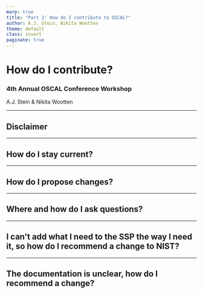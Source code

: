 ```yaml
---
marp: true
title: "Part 2: How do I contribute to OSCAL?"
author: A.J. Stein, Nikita Wootten
theme: default
class: invert
paginate: true
---
```


# How do I contribute?
### 4th Annual OSCAL Conference Workshop
A.J. Stein & Nikita Wootten

---

## Disclaimer

---

## How do I stay current?

---

## How do I propose changes?

---

## Where and how do I ask questions?

---

## I can't add what I need to the SSP the way I need it, so how do I recommend a change to NIST?

---

## The documentation is unclear, how do I recommend a change?